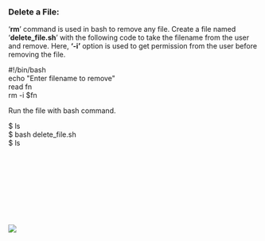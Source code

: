### Delete a File:

‘**rm**’ command is used in bash to remove any file. Create a file named ‘**delete_file.sh**’ with the following code to take the filename from the user and remove. Here, **‘-i’** option is used to get permission from the user before removing the file.

#!/bin/bash  
echo "Enter filename to remove"  
read fn  
rm \-i $fn

Run the file with bash command.

$ ls  
$ bash delete_file.sh  
$ ls

![](data:image/svg+xml,%3Csvg%20xmlns='http://www.w3.org/2000/svg'%20viewBox='0%200%20732%20185'%3E%3C/svg%3E)

![](https://linuxhint.com/wp-content/uploads/2018/07/h25.png)
